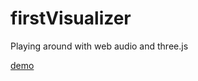 # firstVisualizer
Playing around with web audio and three.js

[demo](http://mdvacula.com/firstVisualizer)
